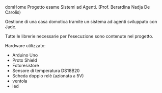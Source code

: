 domHome
Progetto esame Sistemi ad Agenti. (Prof. Berardina Nadja De Carolis)

Gestione di una casa domotica tramite un sistema ad agenti sviluppato con Jade.

Tutte le librerie necessarie per l'esecuzione sono contenute nel progetto.

Hardware utilizzato:
- Arduino Uno
- Proto Shield
- Fotoresistore
- Sensore di temperatura DS18B20
- Scheda doppio relè (azionata a 5V)
- ventola
- led